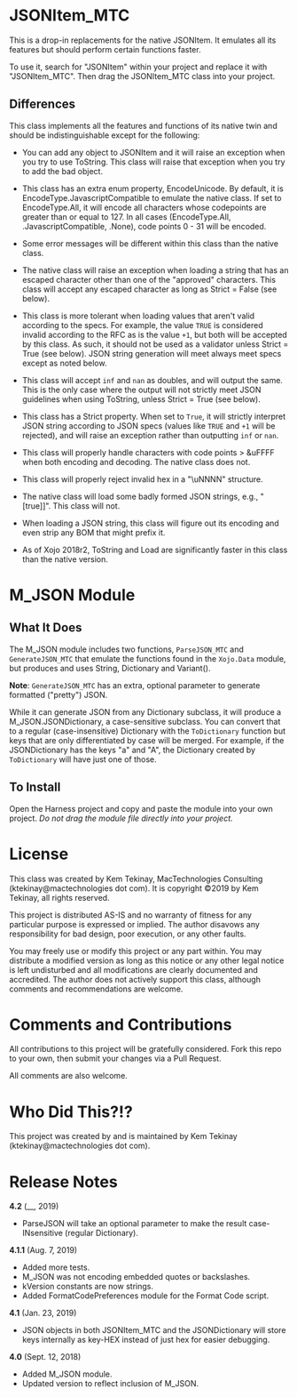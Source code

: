 # JSONItem\_MTC

This is a drop-in replacements for the native JSONItem. It emulates all its features but should perform certain functions faster.

To use it, search for "JSONItem" within your project and replace it with "JSONItem\_MTC". Then drag the JSONItem\_MTC class into your project.

## Differences

This class implements all the features and functions of its native twin and should be indistinguishable except for the following:

- You can add any object to JSONItem and it will raise an exception when you try to use ToString. This class will raise that exception when you try to add the bad object.

- This class has an extra enum property, EncodeUnicode. By default, it is EncodeType.JavascriptCompatible to emulate the native class. If set to EncodeType.All, it will encode all characters whose codepoints are greater than or equal to 127. In all cases (EncodeType.All, .JavascriptCompatible, .None), code points 0 - 31 will be encoded.

- Some error messages will be different within this class than the native class.

- The native class will raise an exception when loading a string that has an escaped character other than one of the "approved" characters. This class will accept any escaped character as long as Strict = False (see below).

- This class is more tolerant when loading values that aren't valid according to the specs. For example, the value `TRUE` is considered invalid according to the RFC as is the value `+1`, but both will be accepted by this class. As such, it should not be used as a validator unless Strict = True (see below). JSON string generation will meet always meet specs except as noted below.

- This class will accept `inf` and `nan` as doubles, and will output the same. This is the only case where the output will not strictly meet JSON guidelines when using ToString, unless Strict = True (see below).

- This class has a Strict property. When set to `True`, it will strictly interpret JSON string according to JSON specs (values like `TRUE` and `+1` will be rejected), and will raise an exception rather than outputting `inf` or `nan`.

- This class will properly handle characters with code points > &uFFFF when both encoding and decoding. The native class does not.

- This class will properly reject invalid hex in a "\\uNNNN" structure.

- The native class will load some badly formed JSON strings, e.g., "[true]]". This class will not.

- When loading a JSON string, this class will figure out its encoding and even strip any BOM that might prefix it.

- As of Xojo 2018r2, ToString and Load are significantly faster in this class than the native version.

# M\_JSON Module

## What It Does

The M\_JSON module includes two functions, `ParseJSON_MTC` and `GenerateJSON_MTC` that emulate the functions found in the `Xojo.Data` module, but produces and uses String, Dictionary and Variant().

**Note**: `GenerateJSON_MTC` has an extra, optional parameter to generate formatted ("pretty") JSON.

While it can generate JSON from any Dictionary subclass, it will produce a M\_JSON.JSONDictionary, a case-sensitive subclass. You can convert that to a regular (case-insensitive) Dictionary with the `ToDictionary` function but keys that are only differentiated by case will be merged. For example, if the JSONDictionary has the keys "a" and "A", the Dictionary created by `ToDictionary` will have just one of those.

## To Install

Open the Harness project and copy and paste the module into your own project. _Do not drag the module file directly into your project._

# License

This class was created by Kem Tekinay, MacTechnologies Consulting (ktekinay@mactechnologies dot com). It is copyright ©2019 by Kem Tekinay, all rights reserved.

This project is distributed AS-IS and no warranty of fitness for any particular purpose is expressed or implied. The author disavows any responsibility for bad design, poor execution, or any other faults.

You may freely use or modify this project or any part within. You may distribute a modified version as long as this notice or any other legal notice is left undisturbed and all modifications are clearly documented and accredited. The author does not actively support this class, although comments and recommendations are welcome.

# Comments and Contributions

All contributions to this project will be gratefully considered. Fork this repo to your own, then submit your changes via a Pull Request.

All comments are also welcome.

# Who Did This?!?

This project was created by and is maintained by Kem Tekinay (ktekinay@mactechnologies dot com).

# Release Notes

**4.2** (__, 2019)

- ParseJSON will take an optional parameter to make the result case-INsensitive (regular Dictionary).

**4.1.1** (Aug. 7, 2019)

- Added more tests.
- M_JSON was not encoding embedded quotes or backslashes.
- kVersion constants are now strings.
- Added FormatCodePreferences module for the Format Code script.

**4.1** (Jan. 23, 2019)

- JSON objects in both JSONItem\_MTC and the JSONDictionary will store keys internally as key-HEX instead of just hex for easier debugging.

**4.0** (Sept. 12, 2018)

- Added M\_JSON module.
- Updated version to reflect inclusion of M\_JSON.
